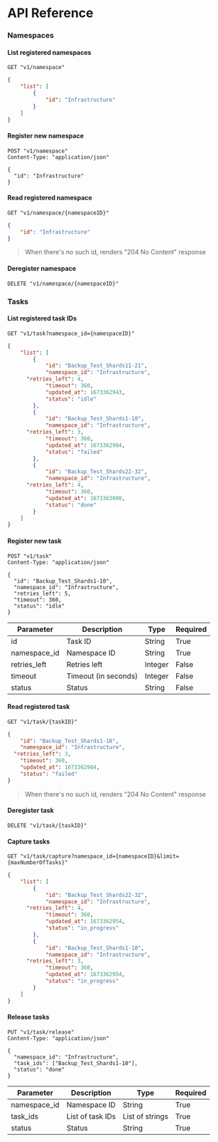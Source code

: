 # API Reference

### <a name="namespaces"></a> Namespaces

#### List registered namespaces

```
GET "v1/namespace"
```

```json
{
    "list": [
        {
            "id": "Infrastructure"
        }
    ]
}
```

#### Register new namespace

```
POST "v1/namespace"
Content-Type: "application/json"

{
  "id": "Infrastructure"
}
```

#### Read registered namespace

```
GET "v1/namespace/{namespaceID}"
```

```json
{
	"id": "Infrastructure"
}
```

> When there's no such id, renders "204 No Content" response

#### Deregister namespace

```
DELETE "v1/namespace/{namespaceID}"
```

### <a name="tasks"></a> Tasks

#### List registered task IDs

```
GET "v1/task?namespace_id={namespaceID}"
```

```json
{
	"list": [
		{
			"id": "Backup_Test_Shards11-21",
			"namespace_id": "Infrastructure",
      "retries_left": 4,
			"timeout": 360,
			"updated_at": 1673362943,
			"status": "idle"
		},
		{
			"id": "Backup_Test_Shards1-10",
			"namespace_id": "Infrastructure",
      "retries_left": 3,
			"timeout": 360,
			"updated_at": 1673362984,
			"status": "failed"
		},
		{
			"id": "Backup_Test_Shards22-32",
			"namespace_id": "Infrastructure",
      "retries_left": 4,
			"timeout": 360,
			"updated_at": 1673363000,
			"status": "done"
		}
	]
}
```

#### Register new task

```
POST "v1/task"
Content-Type: "application/json"

{
  "id": "Backup_Test_Shards1-10",
  "namespace_id": "Infrastructure",
  "retries_left": 5,
  "timeout": 360,
  "status": "idle"
}
```

| Parameter    | Description          | Type    | Required |
|--------------|----------------------| ------- | -------- |
| id           | Task ID              | String  | True     |
| namespace_id | Namespace ID         | String  | True     |
| retries_left | Retries left         | Integer | False    |
| timeout      | Timeout (in seconds) | Integer | False    |
| status       | Status               | String  | False    |

#### Read registered task

```
GET "v1/task/{taskID}"
```

```json
{
	"id": "Backup_Test_Shards1-10",
	"namespace_id": "Infrastructure",
  "retries_left": 3,
	"timeout": 360,
	"updated_at": 1673362984,
	"status": "failed"
}
```

> When there's no such id, renders "204 No Content" response

#### Deregister task

```
DELETE "v1/task/{taskID}"
```

#### Capture tasks

```
GET "v1/task/capture?namespace_id={namespaceID}&limit={maxNumberOfTasks}"
```

```json
{
	"list": [
		{
			"id": "Backup_Test_Shards22-32",
			"namespace_id": "Infrastructure",
      "retries_left": 4,
			"timeout": 360,
			"updated_at": 1673362954,
			"status": "in_progress"
		},
		{
			"id": "Backup_Test_Shards1-10",
			"namespace_id": "Infrastructure",
      "retries_left": 3,
			"timeout": 360,
			"updated_at": 1673362954,
			"status": "in_progress"
		}
	]
}
```

#### Release tasks

```
PUT "v1/task/release"
Content-Type: "application/json"

{
  "namespace_id": "Infrastructure",
  "task_ids": ["Backup_Test_Shards1-10"],
  "status": "done"
}
```

| Parameter    | Description      | Type            | Required |
|--------------|------------------|-----------------| -------- |
| namespace_id | Namespace ID     | String          | True     |
| task_ids     | List of task IDs | List of strings | True     |
| status       | Status           | String          | True     |

